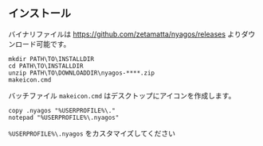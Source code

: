 インストール
------------

バイナリファイルは https://github.com/zetamatta/nyagos/releases よりダウンロード可能です。

    mkdir PATH\TO\INSTALLDIR
    cd PATH\TO\INSTALLDIR
    unzip PATH\TO\DOWNLOADDIR\nyagos-****.zip
    makeicon.cmd

バッチファイル `makeicon.cmd` はデスクトップにアイコンを作成します。

    copy .nyagos "%USERPROFILE%\."
    notepad "%USERPROFILE%\.nyagos"

`%USERPROFILE%\.nyagos` をカスタマイズしてください
